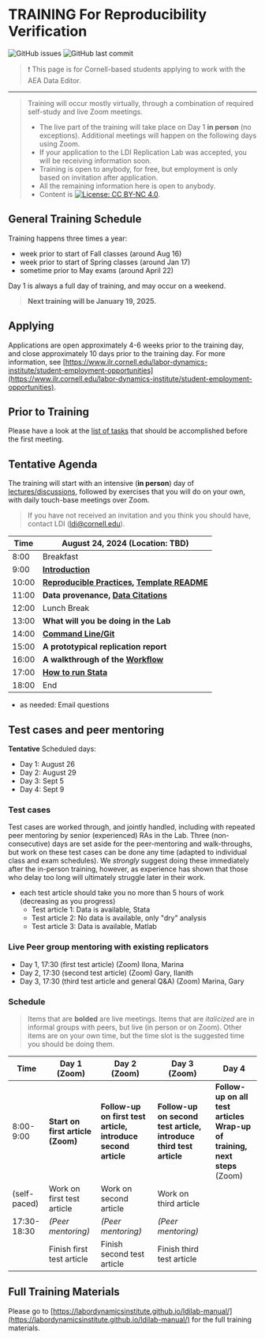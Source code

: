 TRAINING For Reproducibility Verification
=========================================


![GitHub issues](https://img.shields.io/github/issues-raw/labordynamicsinstitute/replicability-training.svg?style=flat) ![GitHub last commit](https://img.shields.io/github/last-commit/labordynamicsinstitute/replicability-training.svg?style=flat)


> ❗ This page is for Cornell-based students applying to work with the AEA Data Editor.

---

> Training will occur mostly virtually, through a combination of required self-study and live Zoom meetings. 
> - The live part of the training will take place on Day 1 **in person** (no exceptions). Additional meetings will happen on the following days using Zoom.
> - If your application to the LDI Replication Lab was accepted,  you will be receiving information soon.
> - Training is open to anybody, for free, but employment is only based on invitation after application.
> - All the remaining information here is open to anybody. 
> - Content is [![License: CC BY-NC 4.0](https://licensebuttons.net/l/by-nc/4.0/80x15.png)](https://creativecommons.org/licenses/by-nc/4.0/).

## General Training Schedule

Training happens three times a year:

- week prior to start of Fall classes (around Aug 16)
- week prior to start of Spring classes (around Jan 17)
- sometime prior to May exams (around April 22)

Day 1 is always a full day of training, and may occur on a weekend.

> **Next training will be January 19, 2025.**

## Applying 

Applications are open  approximately 4-6 weeks prior to the training day, and close approximately 10 days prior to the training day. For more information, see [https://www.ilr.cornell.edu/labor-dynamics-institute/student-employment-opportunities](https://www.ilr.cornell.edu/labor-dynamics-institute/student-employment-opportunities).

## Prior to Training


Please have a look at the [list of tasks](https://labordynamicsinstitute.github.io/ldilab-manual/02-02-pre-training-tasks.html) that should be accomplished before the first meeting. 

## Tentative Agenda

The training will start with an intensive (**in person**) day of [lectures/discussions](https://labordynamicsinstitute.github.io/replicability-training-presentation/#1), followed by exercises that you will do on your own, with daily touch-base meetings over Zoom.



> If you have not received an invitation and you think you should have, contact LDI (ldi@cornell.edu).

| Time  |  August 24, 2024     (Location: TBD)                           |
|-------|-----------------------------------------------------------|
|  8:00 | Breakfast  |
|  9:00 |  **[Introduction](https://labordynamicsinstitute.github.io/replicability-training-presentation/#1)**      |
| 10:00 |  **[Reproducible Practices](https://labordynamicsinstitute.github.io/replicability-training-presentation/part1a.html#1), [Template README](https://labordynamicsinstitute.github.io/replicability-training-presentation/part1b.html#1)**                     |
| 11:00 | **Data provenance, [Data Citations](https://labordynamicsinstitute.github.io/replicability-training-presentation/part2.html#1)**  |
| 12:00 |  Lunch Break                                               |
| 13:00 |  **What will you be doing in the Lab**                    |
| 14:00 |  **[Command Line/Git](https://labordynamicsinstitute.github.io/replicability-training-presentation/part4.html)**                    |
| 15:00 |  **A prototypical replication report**                        |
| 16:00 | **A walkthrough of the [Workflow](https://labordynamicsinstitute.github.io/ldilab-manual/11-00-jira-workflow.html)**|
| 17:00 | **[How to run Stata](https://labordynamicsinstitute.github.io/replicability-training-presentation/part5.html)** |
| 18:00 | End                           |



- as needed: Email questions

## Test cases and peer mentoring


**Tentative** Scheduled days:

- Day 1: August 26
- Day 2: August 29
- Day 3: Sept 5
- Day 4: Sept 9

### Test cases

Test cases are worked through, and jointly handled, including with repeated peer mentoring by senior (experienced) RAs in the Lab. Three (non-consecutive) days are set aside for the peer-mentoring and walk-throughs, but work on these test cases can be done any time (adapted to individual class and exam schedules). We *strongly* suggest doing these immediately after the in-person training, however, as experience has shown that those who delay too long will ultimately struggle later in their work.

- each test article should take you no more than 5 hours of work (decreasing as you progress)
  - Test article 1: Data is available, Stata
  - Test article 2: No data is available, only "dry" analysis
  - Test article 3: Data is available, Matlab
 

### Live Peer group mentoring with existing replicators
  - Day 1, 17:30 (first test article) (Zoom) Ilona, Marina
  - Day 2, 17:30 (second test article) (Zoom) Gary, Ilanith
  - Day 3, 17:30 (third test article and general Q&A) (Zoom) Marina, Gary

### Schedule

> Items that are **bolded** are live meetings. Items that are *italicized* are in informal groups with peers, but live (in person or on Zoom). Other items are on your own time, but the time slot is the suggested time you should be doing them. 


| Time     | Day 1 (Zoom)                 |  Day 2 (Zoom)                    | Day 3 (Zoom)                            | Day 4 |
|----------|-----------------------------------|---------------------------------------|----------------------------------------|----------------------------------------|
| 8:00-9:00     | **Start on first article (Zoom)** | **Follow-up on first test article, introduce second article**   |  **Follow-up on second test article, introduce third test article**  | **Follow-up on all test articles**<br>**Wrap-up of training, next steps** (Zoom) | 
| (self-paced)| Work on first test article     | Work on second article                | Work on third article
| 17:30- 18:30    | *(Peer mentoring)* | *(Peer mentoring)* |  *(Peer mentoring)*  |  |
|          | Finish first test article           |  Finish second test article         |  Finish third test article    ||                                   



Full Training Materials
----------------------

Please go to [https://labordynamicsinstitute.github.io/ldilab-manual/](https://labordynamicsinstitute.github.io/ldilab-manual/) for the full training materials.



